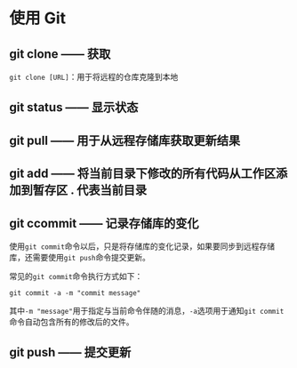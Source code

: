# 使用 Git



## git clone —— 获取

`git clone [URL]`：用于将远程的仓库克隆到本地



## git status —— 显示状态



## git pull —— 用于从远程存储库获取更新结果



## git add —— 将当前目录下修改的所有代码从工作区添加到暂存区 . 代表当前目录



## git ccommit —— 记录存储库的变化

使用`git commit`命令以后，只是将存储库的变化记录，如果要同步到远程存储库，还需要使用`git push`命令提交更新。

常见的`git commit`命令执行方式如下：

```
git commit -a -m "commit message"
```

其中`-m "message"`用于指定与当前命令伴随的消息，`-a`选项用于通知`git commit`命令自动包含所有的修改后的文件。



## git push —— 提交更新

